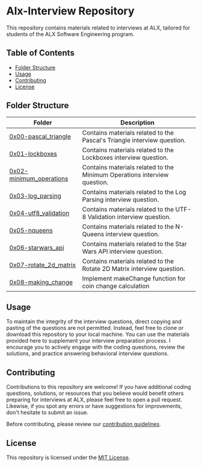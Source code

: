# Alx-Interview Repository

This repository contains materials related to interviews at ALX, tailored for students of the ALX Software Engineering program.

## Table of Contents

- [Folder Structure](#folder-structure)
- [Usage](#usage)
- [Contributing](#contributing)
- [License](#license)

## Folder Structure

| Folder                                                     | Description                                                  |
|------------------------------------------------------------|--------------------------------------------------------------|
| [0x00-pascal_triangle](./0x00-pascal_triangle)             | Contains materials related to the Pascal's Triangle interview question. |
| [0x01-lockboxes](./0x01-lockboxes)                         | Contains materials related to the Lockboxes interview question. |
| [0x02-minimum_operations](./0x02-minimum_operations)       | Contains materials related to the Minimum Operations interview question. |
| [0x03-log_parsing](./0x03-log_parsing)                     | Contains materials related to the Log Parsing interview question. |
| [0x04-utf8_validation](./0x04-utf8_validation)             | Contains materials related to the UTF-8 Validation interview question. |
| [0x05-nqueens](./0x05-nqueens)                             | Contains materials related to the N-Queens interview question. |
| [0x06-starwars_api](./0x06-starwars_api)                   | Contains materials related to the Star Wars API interview question. |
| [0x07-rotate_2d_matrix](./0x07-rotate_2d_matrix)           | Contains materials related to the Rotate 2D Matrix interview question. |
| [0x08-making_change](./0x08-making_change)                 | Implement makeChange function for coin change calculation |

## Usage

To maintain the integrity of the interview questions, direct copying and pasting of the questions are not permitted. Instead, feel free to clone or download this repository to your local machine. You can use the materials provided here to supplement your interview preparation process. I encourage you to actively engage with the coding questions, review the solutions, and practice answering behavioral interview questions.

## Contributing

Contributions to this repository are welcome! If you have additional coding questions, solutions, or resources that you believe would benefit others preparing for interviews at ALX, please feel free to open a pull request. Likewise, if you spot any errors or have suggestions for improvements, don't hesitate to submit an issue.

Before contributing, please review our [contribution guidelines](CONTRIBUTING.md).

## License

This repository is licensed under the [MIT License](LICENSE).
